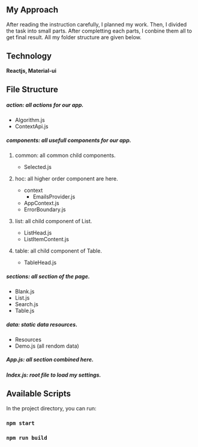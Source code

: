 ## My Approach

After reading the instruction carefully, I planned my work. Then, I divided the task into small parts. After completting each parts, I conbine them all to get final result. All my folder structure are given below.

## Technology

**Reactjs, Material-ui**

## File Structure

##### action: all actions for our app.
   - Algorithm.js
   - ContextApi.js

##### components: all usefull components for our app.

1. common: all common child components.
    - Selected.js
2. hoc: all higher order component are here.
    - context
        - EmailsProvider.js
    - AppContext.js
    - ErrorBoundary.js

3. list: all child component of List.
     - ListHead.js
     - ListItemContent.js
4. table: all child component of Table.
     - TableHead.js

##### sections: all section of the page.
   - Blank.js
   - List.js
   - Search.js
   - Table.js

##### data: static data resources.

   - Resources
   - Demo.js (all rendom data)

##### App.js: all section combined here.

##### Index.js: root file to load my settings.

## Available Scripts

In the project directory, you can run:

### `npm start`

### `npm run build`
